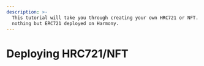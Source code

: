 ```yaml
---
description: >-
  This tutorial will take you through creating your own HRC721 or NFT. HRC721 is
  nothing but ERC721 deployed on Harmony.
---
```


# Deploying HRC721/NFT

